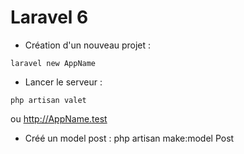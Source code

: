 # Laravel 6

- Création d'un nouveau projet :
```shell
laravel new AppName
```
- Lancer le serveur :
```shell
php artisan valet
```
ou http://AppName.test

- Créé un model post :
php artisan make:model Post